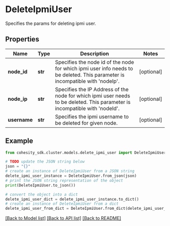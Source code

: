 # DeleteIpmiUser

Specifies the params for deleting ipmi user.

## Properties

Name | Type | Description | Notes
------------ | ------------- | ------------- | -------------
**node_id** | **str** | Specifies the node id of the node for which ipmi user info needs to be deleted. This parameter is incompatible with &#39;nodeIp&#39;. | [optional] 
**node_ip** | **str** | Specifies the IP Address of the node for which ipmi user needs to be deleted. This parameter is incompatible with &#39;nodeId&#39;. | [optional] 
**username** | **str** | Specifies the ipmi username to be deleted for given node.  | [optional] 

## Example

```python
from cohesity_sdk.cluster.models.delete_ipmi_user import DeleteIpmiUser

# TODO update the JSON string below
json = "{}"
# create an instance of DeleteIpmiUser from a JSON string
delete_ipmi_user_instance = DeleteIpmiUser.from_json(json)
# print the JSON string representation of the object
print(DeleteIpmiUser.to_json())

# convert the object into a dict
delete_ipmi_user_dict = delete_ipmi_user_instance.to_dict()
# create an instance of DeleteIpmiUser from a dict
delete_ipmi_user_from_dict = DeleteIpmiUser.from_dict(delete_ipmi_user_dict)
```
[[Back to Model list]](../README.md#documentation-for-models) [[Back to API list]](../README.md#documentation-for-api-endpoints) [[Back to README]](../README.md)


